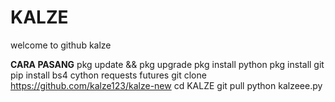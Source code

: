 # KALZE
welcome to github kalze

**CARA PASANG**
pkg update && pkg upgrade
pkg install python
pkg install git
pip install bs4 cython requests futures
git clone https://github.com/kalze123/kalze-new
cd KALZE
git pull
python kalzeee.py



